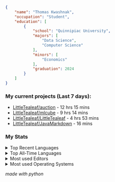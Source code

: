 
```json
{
    "name": "Thomas Kwashnak",
    "occupation": "Student",
    "education": [
        {
            "school": "Quinnipiac University",
            "majors": [
                "Data Science",
                "Computer Science"
            ],
            "minors": [
                "Economics"
            ],
            "graduation": 2024
        }
    ]
}
```

### My current projects (Last 7 days):
<ul><li><a href="https://github.com/LittleTealeaf/auction">LittleTealeaf/auction</a> - 12 hrs 15 mins</li><li><a href="https://github.com/LittleTealeaf/mlcube">LittleTealeaf/mlcube</a> - 9 hrs 14 mins</li><li><a href="https://github.com/LittleTealeaf/LittleTealeaf">LittleTealeaf/LittleTealeaf</a> - 4 hrs 53 mins</li><li><a href="https://github.com/LittleTealeaf/JavaMarkdown">LittleTealeaf/JavaMarkdown</a> - 16 mins</li></ul>


### My Stats
<details><summary>Top Recent Languages</summary>
<ul><li>TypeScript - 13 hrs 11 mins</li><li>Other - 6 hrs 6 mins</li><li>Python - 5 hrs 48 mins</li><li>SCSS - 47 mins</li><li>JSON - 22 mins</li></ul></details>

<details><summary>Top All-Time Languages</summary>
<ul><li>TypeScript - 48.72%</li><li>Other - 22.58%</li><li>Python - 21.45%</li><li>SCSS - 2.93%</li><li>JSON - 1.38%</li></ul></details>

<details><summary>Most used Editors</summary>
<ul><li>VS Code - 70.31%</li><li>Browser - 29.23%</li><li>IntelliJ - 0.46%</li></ul></details>

<details><summary>Most used Operating Systems</summary>
<ul><li>Windows - 100.0%</li></ul></details>

*made with python*

